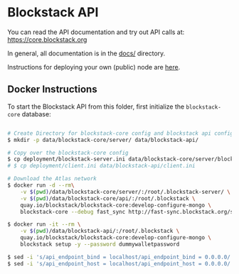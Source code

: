 # Blockstack API

You can read the API documentation and try out API calls at: https://core.blockstack.org

In general, all documentation is in the [docs/](https://github.com/blockstack/blockstack-core/tree/master/docs) directory.

Instructions for deploying your own (public) node are [here](https://github.com/blockstack/blockstack-core/tree/master/docs/install-api.md).

## Docker Instructions

To start the Blockstack API from this folder, first initialize the `blockstack-core` database:

```bash

# Create Directory for blockstack-core config and blockstack api config
$ mkdir -p data/blockstack-core/server/ data/blockstack-api/

# Copy over the blockstack-core config
$ cp deployment/blockstack-server.ini data/blockstack-core/server/blockstack-server.ini
# $ cp deployment/client.ini data/blockstack-api/client.ini

# Download the Atlas network
$ docker run -d --rm\
    -v $(pwd)/data/blockstack-core/server/:/root/.blockstack-server/ \
    -v $(pwd)/data/blockstack-core/api/:/root/.blockstack \
    quay.io/blockstack/blockstack-core:develop-configure-mongo \
    blockstack-core --debug fast_sync http://fast-sync.blockstack.org/snapshot.bsk

$ docker run -it --rm \
    -v $(pwd)/data/blockstack-api/:/root/.blockstack \
    quay.io/blockstack/blockstack-core:develop-configure-mongo \
    blockstack setup -y --password dummywalletpassword

$ sed -i 's/api_endpoint_bind = localhost/api_endpoint_bind = 0.0.0.0/'
$ sed -i 's/api_endpoint_host = localhost/api_endpoint_host = 0.0.0.0/'
```

